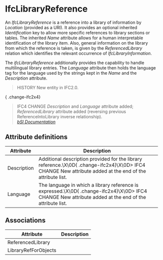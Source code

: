IfcLibraryReference
===================
An _IfcLibraryReference_ is a reference into a library of information by
_Location_ (provided as a URI). It also provides an optional inherited
_Identification_ key to allow more specific references to library sections or
tables. The inherited _Name_ attribute allows for a human interpretable
identification of the library item. Also, general information on the library
from which the reference is taken, is given by the _ReferencedLibrary_
relation which identifies the relevant occurrence of _IfcLibraryInformation_.  
  
The _ifcLibraryReference_ additionally provides the capability to handle
multilingual library entries. The _Language_ attribute then holds the language
tag for the language used by the strings kept in the _Name_ and the
_Description_ attribute.  
  
> HISTORY  New entity in IFC2.0.  
  
{ .change-ifc2x4}  
> IFC4 CHANGE  _Description_ and _Language_ attribute added;
> _ReferencedLibrary_ attribute added (reversing previous ReferenceIntoLibrary
> inverse relationship).  
[ _bSI
Documentation_](https://standards.buildingsmart.org/IFC/DEV/IFC4_2/FINAL/HTML/schema/ifcexternalreferenceresource/lexical/ifclibraryreference.htm)


Attribute definitions
---------------------
| Attribute   | Description                                                                                                                                               |
|-------------|-----------------------------------------------------------------------------------------------------------------------------------------------------------|
| Description | Additional description provided for the library reference.\X\0D{ .change-ifc2x4}\X\0D> IFC4 CHANGE  New attribute added at the end of the attribute list. |
| Language    | The language in which a library reference is expressed.\X\0D{ .change-ifc2x4}\X\0D> IFC4 CHANGE  New attribute added at the end of the attribute list.    |

Associations
------------
| Attribute            | Description   |
|----------------------|---------------|
| ReferencedLibrary    |               |
| LibraryRefForObjects |               |

